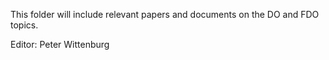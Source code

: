 This folder will include relevant papers and documents on the DO and FDO topics.

Editor: Peter Wittenburg
